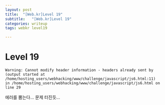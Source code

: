 ```yaml
---
layout: post
title:  "[Web.kr]Level 19"
subtitle:   "[Web.kr]Level 19"
categories: writeup
tags: webkr level19

---
```


# Level 19

```
Warning: Cannot modify header information - headers already sent by (output started at /home/hosting_users/webhacking/www/challenge/javascript/js6.html:11) in /home/hosting_users/webhacking/www/challenge/javascript/js6.html on line 29
```



에러를 뿜는다...  문제 터진듯...

